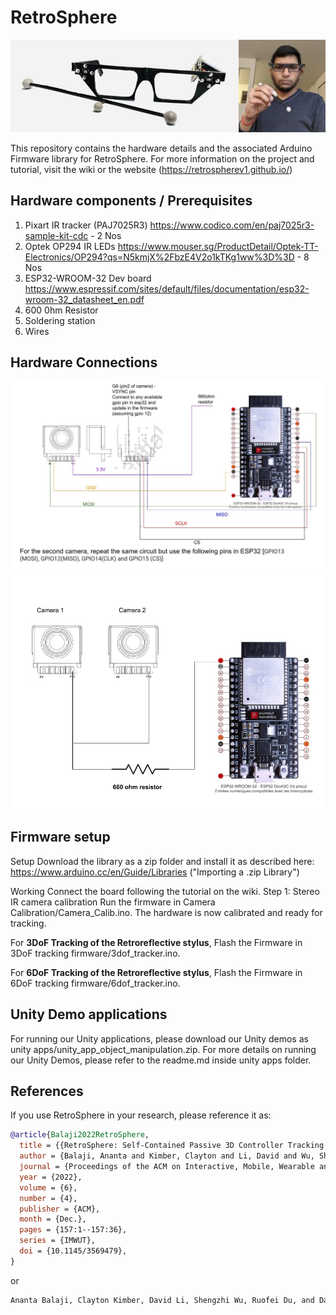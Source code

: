 # RetroSphere

![RetroSphere prototype](images/retrosphere.jpeg)

This repository contains the hardware details and the associated Arduino Firmware library for RetroSphere. For more information on the project and tutorial, visit the wiki or the website (<https://retrospherev1.github.io/>) 

## Hardware components / Prerequisites
1. Pixart IR tracker (PAJ7025R3) <https://www.codico.com/en/paj7025r3-sample-kit-cdc> - 2 Nos
2. Optek OP294 IR LEDs <https://www.mouser.sg/ProductDetail/Optek-TT-Electronics/OP294?qs=N5kmjX%2FbzE4V2o1kTKg1ww%3D%3D> - 8 Nos
3. ESP32-WROOM-32 Dev board <https://www.espressif.com/sites/default/files/documentation/esp32-wroom-32_datasheet_en.pdf>
4. 600 0hm Resistor
5. Soldering station
6. Wires

## Hardware Connections
![Circuit diagram for pixart camera](images/pin_diagaram_ESP32_pixart.jpg)
![Two camera circuit diagram](images/two_camera_connection.jpg)

## Firmware setup

Setup
Download the library as a zip folder and install it as described here: https://www.arduino.cc/en/Guide/Libraries ("Importing a .zip Library")

Working
Connect the board following the tutorial on the wiki.
Step 1: Stereo IR camera calibration
Run the firmware in Camera Calibration/Camera_Calib.ino. The hardware is now calibrated and ready for tracking.

For **3DoF Tracking of the Retroreflective stylus**, Flash the Firmware in 3DoF tracking firmware/3dof_tracker.ino.

For **6DoF Tracking of the Retroreflective stylus**, Flash the Firmware in 6DoF tracking firmware/6dof_tracker.ino.

## Unity Demo applications

For running our Unity applications, please download our Unity demos as unity apps/unity_app_object_manipulation.zip. For more details on running our Unity Demos, please refer to the readme.md inside unity apps folder.
## References

If you use RetroSphere in your research, please reference it as:

```bibtex
@article{Balaji2022RetroSphere,
  title = {{RetroSphere: Self-Contained Passive 3D Controller Tracking for Augmented Reality}},
  author = {Balaji, Ananta and Kimber, Clayton and Li, David and Wu, Shengzhi and Du, Ruofei and Kim, David},
  journal = {Proceedings of the ACM on Interactive, Mobile, Wearable and Ubiquitous Technologies},
  year = {2022},
  volume = {6},
  number = {4},
  publisher = {ACM},
  month = {Dec.},
  pages = {157:1--157:36},
  series = {IMWUT},
  doi = {10.1145/3569479},
}
```

or

```txt
Ananta Balaji, Clayton Kimber, David Li, Shengzhi Wu, Ruofei Du, and David Kim. 2022. RetroSphere: Self-Contained Passive 3D Controller Tracking for Augmented Reality. Proceedings of the ACM on Interactive, Mobile, Wearable and Ubiquitous Technologies, 6(4), 157:1-157:36. DOI: https://doi.org/10.1145/3569479
```

